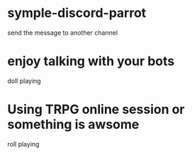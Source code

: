 # symple-discord-parrot
send the message to another channel

# enjoy talking with your bots
doll playing

# Using TRPG online session or something is awsome
roll playing
